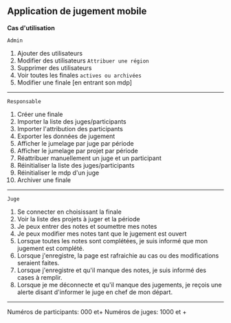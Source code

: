 ## Application de jugement mobile

**Cas d'utilisation**

`Admin`

1. Ajouter des utilisateurs
2. Modifier des utilisateurs `Attribuer une région`
3. Supprimer des utilisateurs
4. Voir toutes les finales `actives ou archivées`
5. Modifier une finale [en entrant son mdp]

---

`Responsable`

1. Créer une finale
2. Importer la liste des juges/participants
3. Importer l'attribution des participants
4. Exporter les données de jugement
5. Afficher le jumelage par juge par période
6. Afficher le jumelage par projet par période
7. Réattribuer manuellement un juge et un participant
8. Réinitialiser la liste des juges/participants
9. Réinitialiser le mdp d'un juge
10. Archiver une finale

---

`Juge`

1. Se connecter en choisissant la finale
2. Voir la liste des projets à juger et la période
3. Je peux entrer des notes et soumettre mes notes
4. Je peux modifier mes notes tant que le jugement est ouvert
5. Lorsque toutes les notes sont complétées, je suis informé que mon jugement est complété.
6. Lorsque j'enregistre, la page est rafraichie au cas ou des modifications seraient faites.
7. Lorsque j'enregistre et qu'il manque des notes, je suis informé des cases à remplir.
8. Lorsque je me déconnecte et qu'il manque des jugements, je reçois une alerte disant d'informer le juge en chef de mon départ.

---

Numéros de participants: 000 et+ Numéros de juges: 1000 et +
